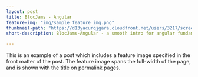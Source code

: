 ```yaml
---
layout: post
title: BlocJams - Angular
feature-img: "img/sample_feature_img.png"
thumbnail-path: "https://d13yacurqjgara.cloudfront.net/users/3217/screenshots/2030974/bloctalk_1x.png"
short-description: BlocJams-Angular - a smooth intro for angular fundamentals

---
```

This is an example of a post which includes a feature image specified in the front matter of the post. The feature image spans the full-width of the page, and is shown with the title on permalink pages.
